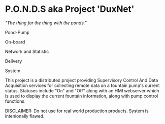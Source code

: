 # P.O.N.D.S aka Project 'DuxNet'

_"The thing for the thing with the ponds."_

Pond-Pump

On-board

Network and Statistic

Delivery 

System


This project is a distributed project providing Supervisory Control And Data Acquisition
services for collecting remote data on a fountain pump's current status. 
Statuses include "On" and "Off" along with an HMI webserver which is used to 
display the current fountain information, along with pump control functions.  


DISCLAIMER: Do not use for real world production products. System is intenionally flawed. 
